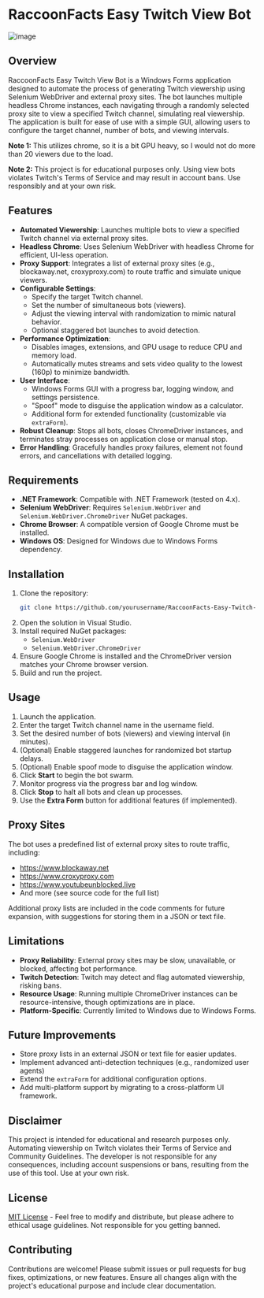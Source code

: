 
# RaccoonFacts Easy Twitch View Bot
![image](https://github.com/user-attachments/assets/77df19b9-6a3f-43a2-bdf1-653fb82062f6)

## Overview
RaccoonFacts Easy Twitch View Bot is a Windows Forms application designed to automate the process of generating Twitch viewership using Selenium WebDriver and external proxy sites. The bot launches multiple headless Chrome instances, each navigating through a randomly selected proxy site to view a specified Twitch channel, simulating real viewership. The application is built for ease of use with a simple GUI, allowing users to configure the target channel, number of bots, and viewing intervals.

**Note 1:** This utilizes chrome, so it is a bit GPU heavy, so I would not do more than 20 viewers due to the load.

**Note 2:** This project is for educational purposes only. Using view bots violates Twitch's Terms of Service and may result in account bans. Use responsibly and at your own risk.

## Features
- **Automated Viewership**: Launches multiple bots to view a specified Twitch channel via external proxy sites.
- **Headless Chrome**: Uses Selenium WebDriver with headless Chrome for efficient, UI-less operation.
- **Proxy Support**: Integrates a list of external proxy sites (e.g., blockaway.net, croxyproxy.com) to route traffic and simulate unique viewers.
- **Configurable Settings**:
  - Specify the target Twitch channel.
  - Set the number of simultaneous bots (viewers).
  - Adjust the viewing interval with randomization to mimic natural behavior.
  - Optional staggered bot launches to avoid detection.
- **Performance Optimization**:
  - Disables images, extensions, and GPU usage to reduce CPU and memory load.
  - Automatically mutes streams and sets video quality to the lowest (160p) to minimize bandwidth.
- **User Interface**:
  - Windows Forms GUI with a progress bar, logging window, and settings persistence.
  - "Spoof" mode to disguise the application window as a calculator.
  - Additional form for extended functionality (customizable via `extraForm`).
- **Robust Cleanup**: Stops all bots, closes ChromeDriver instances, and terminates stray processes on application close or manual stop.
- **Error Handling**: Gracefully handles proxy failures, element not found errors, and cancellations with detailed logging.

## Requirements
- **.NET Framework**: Compatible with .NET Framework (tested on 4.x).
- **Selenium WebDriver**: Requires `Selenium.WebDriver` and `Selenium.WebDriver.ChromeDriver` NuGet packages.
- **Chrome Browser**: A compatible version of Google Chrome must be installed.
- **Windows OS**: Designed for Windows due to Windows Forms dependency.

## Installation
1. Clone the repository:
   ```bash
   git clone https://github.com/yourusername/RaccoonFacts-Easy-Twitch-View-Bot.git
   ```
2. Open the solution in Visual Studio.
3. Install required NuGet packages:
   - `Selenium.WebDriver`
   - `Selenium.WebDriver.ChromeDriver`
4. Ensure Google Chrome is installed and the ChromeDriver version matches your Chrome browser version.
5. Build and run the project.

## Usage
1. Launch the application.
2. Enter the target Twitch channel name in the username field.
3. Set the desired number of bots (viewers) and viewing interval (in minutes).
4. (Optional) Enable staggered launches for randomized bot startup delays.
5. (Optional) Enable spoof mode to disguise the application window.
6. Click **Start** to begin the bot swarm.
7. Monitor progress via the progress bar and log window.
8. Click **Stop** to halt all bots and clean up processes.
9. Use the **Extra Form** button for additional features (if implemented).

## Proxy Sites
The bot uses a predefined list of external proxy sites to route traffic, including:
- https://www.blockaway.net
- https://www.croxyproxy.com
- https://www.youtubeunblocked.live
- And more (see source code for the full list)

Additional proxy lists are included in the code comments for future expansion, with suggestions for storing them in a JSON or text file.

## Limitations
- **Proxy Reliability**: External proxy sites may be slow, unavailable, or blocked, affecting bot performance.
- **Twitch Detection**: Twitch may detect and flag automated viewership, risking bans.
- **Resource Usage**: Running multiple ChromeDriver instances can be resource-intensive, though optimizations are in place.
- **Platform-Specific**: Currently limited to Windows due to Windows Forms.

## Future Improvements
- Store proxy lists in an external JSON or text file for easier updates.
- Implement advanced anti-detection techniques (e.g., randomized user agents)
- Extend the `extraForm` for additional configuration options.
- Add multi-platform support by migrating to a cross-platform UI framework.

## Disclaimer
This project is intended for educational and research purposes only. Automating viewership on Twitch violates their Terms of Service and Community Guidelines. The developer is not responsible for any consequences, including account suspensions or bans, resulting from the use of this tool. Use at your own risk.

## License
[MIT License](LICENSE) - Feel free to modify and distribute, but please adhere to ethical usage guidelines. Not responsible for you getting banned. 

## Contributing
Contributions are welcome! Please submit issues or pull requests for bug fixes, optimizations, or new features. Ensure all changes align with the project's educational purpose and include clear documentation.
